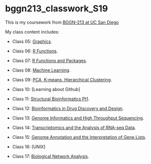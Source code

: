 # bggn213_classwork_S19

This is my coursework from [BGGN-213 at UC San Diego](https://bioboot.github.io/bggn213_S19/lectures/#10)

My class content includes:

- Class 05: [Graphics](https://github.com/klemoine/bggn213/blob/master/Class05/Class05.md).

- Class 06: [R Functions](https://github.com/klemoine/bggn213/blob/master/Class06/class6.md).

- Class 07: [R Functions and Packages](https://github.com/klemoine/bggn213/blob/master/Class07/Class07.md). 

- Class 08: [Machine Learning](https://github.com/klemoine/bggn213/blob/master/Class08/Class08.md).

- Class 09: [PCA, K-means, Hierarchical Clustering](https://github.com/klemoine/bggn213/blob/master/Class09/Class09.md).

- Class 10: [Learning about Github]

- Class 11: [Structural Bioinformatics Pt1](https://github.com/klemoine/bggn213/blob/master/class11/Class11.md).

- Class 12: [Bioinformatics in Drug Discovery and Design](https://github.com/klemoine/bggn213/blob/master/class12/Class12.md).

- Class 13: [Genome Informatics and High Throughput Sequencing](https://github.com/klemoine/bggn213/blob/master/Class13/Class13.md).

- Class 14: [Transcriptomics and the Analysis of RNA-seq Data](https://github.com/klemoine/bggn213/blob/master/Class14/Class14.md).

- Class 15: [Genome Annotation and the Interpretation of Gene Lists](https://github.com/klemoine/bggn213/blob/master/Class15/Class15.md).

- Class 16: [UNIX]

- Class 17: [Biological Network Analysis](https://github.com/klemoine/bggn213/blob/master/Class17/Class17.md).

